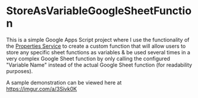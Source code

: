 # StoreAsVariableGoogleSheetFunction
This is a simple Google Apps Script project where I use the functionality of the [Properties Service](https://developers.google.com/apps-script/guides/properties) to create a custom function that will allow users to store any specific sheet functions as variables &amp; be used several times in a very complex Google Sheet function by only calling the configured "Variable Name" instead of the actual Google Sheet function (for readability purposes).

A sample demonstration can be viewed here at https://imgur.com/a/3Sivk0K
